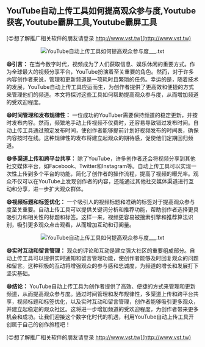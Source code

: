 ## **YouTube自动上传工具如何提高观众参与度,Youtube获客,Youtube霸屏工具,Youtube霸屏工具**

[😍想了解推广相关软件的朋友请登录 http://www.vst.tw](http://www.vst.tw)

 <center><img src="https://vst.tw/MP4/tuiguang/png/4.png" alt="YouTube自动上传工具如何提高观众参与度___.txt"></center>

**😄引言：**
在当今数字时代，视频成为了人们获取信息、娱乐休闲的重要方式。作为全球最大的视频分享平台，YouTube扮演着至关重要的角色。然而，对于许多内容创作者来说，管理和更新频道是一项耗时且繁琐的任务。幸运的是，随着技术的发展，YouTube自动上传工具应运而生，为创作者提供了更高效和便捷的方式来管理他们的频道。本文将探讨这些工具如何帮助提高观众参与度，从而增加频道的受欢迎程度。

**😄时间管理和发布规律性：**
一位成功的YouTuber需要保持频道的稳定更新，并按时发布内容。然而，频繁地手动上传视频不仅费时，还容易导致错过发布时间。自动上传工具通过预定发布时间，使创作者能够提前计划好视频发布的时间表，确保内容按时在线。这种规律性的发布将建立起观众的期待感，促使他们定期回归频道。

**😄多渠道上传和跨平台共享：**
除了YouTube，许多创作者还会将视频分享到其他社交媒体平台，如Facebook、Twitter和Instagram等。自动上传工具可以实现一次性上传到多个平台的功能，简化了创作者的操作流程，提高了视频的曝光率。观众不仅可以在YouTube上发现创作者的内容，还能通过其他社交媒体渠道进行互动和分享，进一步扩大观众群体。

**😄视频标题和标签优化：**
一个吸引人的视频标题和准确的标签对于提高观众参与度至关重要。自动上传工具可以提供关键词分析和推荐功能，帮助创作者选择更具吸引力和相关性的标题和标签。这样一来，视频更容易被搜索引擎和推荐算法识别，吸引更多观众点击观看，从而增加互动和订阅量。

 <center><img src="https://vst.tw/MP4/tuiguang/png/2.png" alt="YouTube自动上传工具如何提高观众参与度___.txt"></center>

**😄实时互动和留言管理：**
观众的评论和互动是建立强大社区的重要组成部分。自动上传工具可以提供实时通知和留言管理功能，使创作者能够及时回复观众的问题和留言。这种积极的互动将增强观众的参与感和忠诚度，为频道的增长和发展打下坚实基础。

**😄结论：**
YouTube自动上传工具为创作者提供了高效、便捷的方式来管理和更新频道，从而提高观众参与度。通过时间管理和发布规律性，多渠道上传和跨平台共享，视频标题和标签优化，以及实时互动和留言管理，创作者能够吸引更多观众，并建立起稳定的观众社区。这将进一步增加频道的受欢迎程度，为创作者带来更多机会和成功。让我们迎接这个数字化时代的机遇，利用YouTube自动上传工具开创属于自己的创作旅程吧！

[😍想了解推广相关软件的朋友请登录 http://www.vst.tw](http://www.vst.tw)



